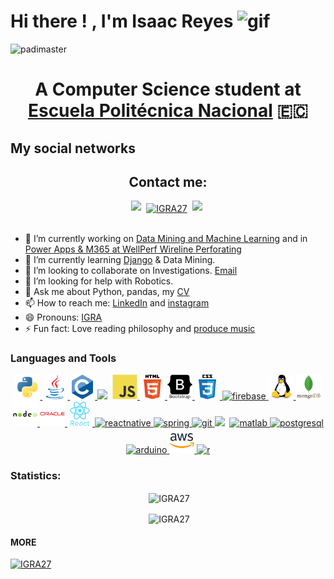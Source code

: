 # Hi there ! , I'm Isaac Reyes <img src="https://www.emojiall.com/images/animations/joypixels/128px/waving_hand.gif" alt="gif" width="30" height="30">

<p align="left"> <img src="https://komarev.com/ghpvc/?username=padimaster&label=Profile%20views&color=0e75b6&style=flat" alt="padimaster" /> </p>

<h1 align="center">A Computer Science student at <a href="https://www.epn.edu.ec">Escuela Politécnica Nacional</a> 🇪🇨</h1>

## My social networks
<h2 align="center">
Contact me:
</h2>
<div align="center">
<a href="https://www.linkedin.com/in/isaac-reyes-358760141/" target="_blank"><img src="https://user-images.githubusercontent.com/81053917/151482360-93db9fc3-f024-4d2f-9af4-feafa56b792c.png" width="50"></a>&nbsp;
<a href="https://instagram.com/isaacgabrielreyes" target="blank"><img align="center" src="https://raw.githubusercontent.com/rahuldkjain/github-profile-readme-generator/master/src/images/icons/Social/instagram.svg" alt="IGRA27" height="50" width="50" /></a>&nbsp;
<a href="https://github.com/IGRA27" target="_blank"><img src="https://user-images.githubusercontent.com/81053917/151481939-592132c3-f2b2-421a-bb97-8b84f469d49b.png" width="50"></a>&nbsp;
</div>
<br>

- 🔭 I’m currently working on [Data Mining and Machine Learning](https://github.com/IGRA27/Data-Mining-and-Machine-Learning-) and in [Power Apps & M365 at WellPerf Wireline Perforating](https://wellperf.com/)
- 🌱 I’m currently learning [Django](https://www.djangoproject.com/) & Data Mining.
- 👯 I’m looking to collaborate on Investigations. [Email](isaacreyesigra27@gmail.com) 
- 🤔 I’m looking for help with Robotics.
- 💬 Ask me about Python, pandas, my [CV](https://www.linkedin.com/in/isaac-reyes-358760141/)
- 📫 How to reach me: [LinkedIn](https://www.linkedin.com/in/isaac-reyes-358760141/) and [instagram](https://instagram.com/isaacgabrielreyes)
- 😄 Pronouns: [IGRA](https://github.com/IGRA27)
- ⚡ Fun fact: Love reading philosophy and [produce music](https://soundcloud.com/isaac-reyes-a/hardstyle-1-dj-isaac-reyes)


### Languages and Tools
<p align="center"> 
<a href="https://www.python.org" target="_blank"> <img src="https://raw.githubusercontent.com/devicons/devicon/master/icons/python/python-original.svg" alt="python" width="40" height="40"/> </a>
<a href="https://www.java.com" target="_blank"> <img src="https://raw.githubusercontent.com/devicons/devicon/master/icons/java/java-original.svg" alt="java" width="40" height="40"/> </a>
<a href="https://www.cprogramming.com/" target="_blank"> <img src="https://raw.githubusercontent.com/devicons/devicon/master/icons/c/c-original.svg" alt="c" width="40" height="40"/> </a>
<img src="https://user-images.githubusercontent.com/81053917/179447402-622b5734-26eb-4a64-8b42-56990cccd852.png" width="43">&nbsp;
<a href="https://developer.mozilla.org/en-US/docs/Web/JavaScript" target="_blank" rel="noreferrer"> <img src="https://raw.githubusercontent.com/devicons/devicon/master/icons/javascript/javascript-original.svg" alt="javascript" width="40" height="40"/>
<a href="https://www.w3.org/html/" target="_blank" rel="noreferrer"> <img src="https://raw.githubusercontent.com/devicons/devicon/master/icons/html5/html5-original-wordmark.svg" alt="html5" width="40" height="40"/> </a>
<a href="https://getbootstrap.com" target="_blank" rel="noreferrer"> <img src="https://raw.githubusercontent.com/devicons/devicon/master/icons/bootstrap/bootstrap-plain-wordmark.svg" alt="bootstrap" width="40" height="40"/> </a> <a href="https://www.w3schools.com/css/" target="_blank" rel="noreferrer"> <img src="https://raw.githubusercontent.com/devicons/devicon/master/icons/css3/css3-original-wordmark.svg" alt="css3" width="40" height="40"/> </a><a href="https://firebase.google.com/" target="_blank" rel="noreferrer"> <img src="https://www.vectorlogo.zone/logos/firebase/firebase-icon.svg" alt="firebase" width="40" height="40"/> </a> <a href="https://www.linux.org/" target="_blank" rel="noreferrer"> <img src="https://raw.githubusercontent.com/devicons/devicon/master/icons/linux/linux-original.svg" alt="linux" width="40" height="40"/> </a> <a href="https://www.mongodb.com/" target="_blank" rel="noreferrer"> <img src="https://raw.githubusercontent.com/devicons/devicon/master/icons/mongodb/mongodb-original-wordmark.svg" alt="mongodb" width="40" height="40"/> </a>  <a href="https://nodejs.org" target="_blank" rel="noreferrer"> <img src="https://raw.githubusercontent.com/devicons/devicon/master/icons/nodejs/nodejs-original-wordmark.svg" alt="nodejs" width="40" height="40"/> </a> <a href="https://www.oracle.com/" target="_blank" rel="noreferrer"> <img src="https://raw.githubusercontent.com/devicons/devicon/master/icons/oracle/oracle-original.svg" alt="oracle" width="40" height="40"/> </a> <a href="https://reactjs.org/" target="_blank" rel="noreferrer"> <img src="https://raw.githubusercontent.com/devicons/devicon/master/icons/react/react-original-wordmark.svg" alt="react" width="40" height="40"/> </a> <a href="https://reactnative.dev/" target="_blank" rel="noreferrer"> <img src="https://reactnative.dev/img/header_logo.svg" alt="reactnative" width="40" height="40"/> </a> <a href="https://spring.io/" target="_blank" rel="noreferrer"> <img src="https://www.vectorlogo.zone/logos/springio/springio-icon.svg" alt="spring" width="40" height="40"/> </a>
<a href="https://git-scm.com/" target="_blank"> <img src="https://www.vectorlogo.zone/logos/git-scm/git-scm-icon.svg" alt="git" width="40" height="40"/> </a><img src="https://user-images.githubusercontent.com/81053917/179447088-bddc8ccd-8694-4a5b-872e-43ef0445feb1.png" width="43">&nbsp;
<a href="https://www.mathworks.com/" target="_blank"> <img src="https://upload.wikimedia.org/wikipedia/commons/2/21/Matlab_Logo.png" alt="matlab" width="40" height="40"/> </a>
<a href="https://www.postgresql.org/" target="_blank"> <img src="https://upload.wikimedia.org/wikipedia/commons/thumb/2/29/Postgresql_elephant.svg/1200px-Postgresql_elephant.svg.png" alt="postgresql" width="40" height="40"/> </a>
<a href="https://www.arduino.cc/" target="_blank"> <img src="https://cdn.worldvectorlogo.com/logos/arduino-1.svg" alt="arduino" width="40" height="40"/></a><a href="https://aws.amazon.com" target="_blank" rel="noreferrer"> <img src="https://raw.githubusercontent.com/devicons/devicon/master/icons/amazonwebservices/amazonwebservices-original-wordmark.svg" alt="aws" width="40" height="40"/></a><a href="https://www.r-project.org" target="_blank" rel="noreferrer"> <img src="https://github.com/rstudio.png" alt="r" width="40" height="40"/> </a>  
</p>

<h3 align="left">
  Statistics:
</h3>
<p align="center">&nbsp;<img align="center" src="https://github-readme-stats.vercel.app/api?username=IGRA27&count_private=true,issues&show_icons=true&show_owner=true&theme=tokyonight" alt="IGRA27" /></p>
<p align="center">&nbsp;<img align="center" src="https://github-readme-stats.vercel.app/api/top-langs?username=IGRA27&layout=compact&theme=tokyonight&langs_count=10t" alt="IGRA27" /></p>

#### MORE
<p align="left"> <a href="https://github.com/ryo-ma/github-profile-trophy"><img src="https://github-profile-trophy.vercel.app/?username=IGRA27" alt="IGRA27" /></a> </p>
